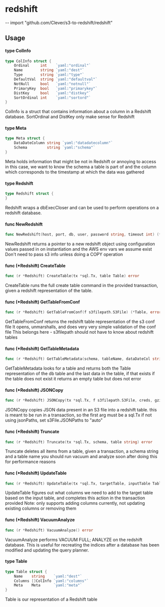 # redshift
--
    import "github.com/Clever/s3-to-redshift/redshift"


## Usage

#### type ColInfo

```go
type ColInfo struct {
	Ordinal     int    `yaml:"ordinal"`
	Name        string `yaml:"dest"`
	Type        string `yaml:"type"`
	DefaultVal  string `yaml:"defaultval"`
	NotNull     bool   `yaml:"notnull"`
	PrimaryKey  bool   `yaml:"primarykey"`
	DistKey     bool   `yaml:"distkey"`
	SortOrdinal int    `yaml:"sortord"`
}
```

ColInfo is a struct that contains information about a column in a Redshift
database. SortOrdinal and DistKey only make sense for Redshift

#### type Meta

```go
type Meta struct {
	DataDateColumn string `yaml:"datadatecolumn"`
	Schema         string `yaml:"schema"`
}
```

Meta holds information that might be not in Redshift or annoying to access in
this case, we want to know the schema a table is part of and the column which
corresponds to the timestamp at which the data was gathered

#### type Redshift

```go
type Redshift struct {
}
```

Redshift wraps a dbExecCloser and can be used to perform operations on a
redshift database.

#### func  NewRedshift

```go
func NewRedshift(host, port, db, user, password string, timeout int) (*Redshift, error)
```
NewRedshift returns a pointer to a new redshift object using configuration
values passed in on instantiation and the AWS env vars we assume exist Don't
need to pass s3 info unless doing a COPY operation

#### func (*Redshift) CreateTable

```go
func (r *Redshift) CreateTable(tx *sql.Tx, table Table) error
```
CreateTable runs the full create table command in the provided transaction,
given a redshift representation of the table.

#### func (*Redshift) GetTableFromConf

```go
func (r *Redshift) GetTableFromConf(f s3filepath.S3File) (*Table, error)
```
GetTableFromConf returns the redshift table representation of the s3 conf file
It opens, unmarshalls, and does very very simple validation of the conf file
This belongs here - s3filepath should not have to know about redshift tables

#### func (*Redshift) GetTableMetadata

```go
func (r *Redshift) GetTableMetadata(schema, tableName, dataDateCol string) (*Table, *time.Time, error)
```
GetTableMetadata looks for a table and returns both the Table representation of
the db table and the last data in the table, if that exists if the table does
not exist it returns an empty table but does not error

#### func (*Redshift) JSONCopy

```go
func (r *Redshift) JSONCopy(tx *sql.Tx, f s3filepath.S3File, creds, gzip bool) error
```
JSONCopy copies JSON data present in an S3 file into a redshift table. this is
meant to be run in a transaction, so the first arg must be a sql.Tx if not using
jsonPaths, set s3File.JSONPaths to "auto"

#### func (*Redshift) Truncate

```go
func (r *Redshift) Truncate(tx *sql.Tx, schema, table string) error
```
Truncate deletes all items from a table, given a transaction, a schema string
and a table name you should run vacuum and analyze soon after doing this for
performance reasons

#### func (*Redshift) UpdateTable

```go
func (r *Redshift) UpdateTable(tx *sql.Tx, targetTable, inputTable Table) error
```
UpdateTable figures out what columns we need to add to the target table based on
the input table, and completes this action in the transaction provided Note:
only supports adding columns currently, not updating existing columns or
removing them

#### func (*Redshift) VacuumAnalyze

```go
func (r *Redshift) VacuumAnalyze() error
```
VacuumAnalyze performs VACUUM FULL; ANALYZE on the redshift database. This is
useful for recreating the indices after a database has been modified and
updating the query planner.

#### type Table

```go
type Table struct {
	Name    string    `yaml:"dest"`
	Columns []ColInfo `yaml:"columns"`
	Meta    Meta      `yaml:"meta"`
}
```

Table is our representation of a Redshift table
